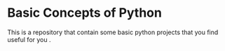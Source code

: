 # Basic Concepts of Python
 This is a repository that contain some basic python projects that you find useful for you . 
